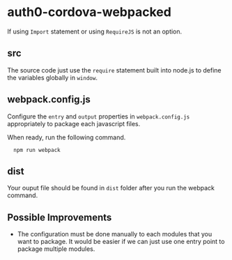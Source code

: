 # auth0-cordova-webpacked
If using ```Import``` statement or using ```RequireJS``` is not an option.

## src
The source code just use the ```require``` statement built into node.js to define the variables globally in ```window```.

## webpack.config.js
Configure the ```entry``` and ```output``` properties in ```webpack.config.js``` appropriately to package each javascript files.

When ready, run the following command.
```
  npm run webpack
```

## dist
Your ouput file should be found in ```dist``` folder after you run the webpack command.

## Possible Improvements
- The configuration must be done manually to each modules that you want to package. It would be easier if we can just use one entry point to package multiple modules.